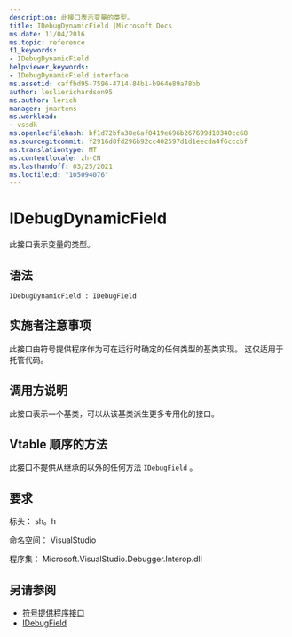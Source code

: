```yaml
---
description: 此接口表示变量的类型。
title: IDebugDynamicField |Microsoft Docs
ms.date: 11/04/2016
ms.topic: reference
f1_keywords:
- IDebugDynamicField
helpviewer_keywords:
- IDebugDynamicField interface
ms.assetid: caffbd95-7596-4714-84b1-b964e89a78bb
author: leslierichardson95
ms.author: lerich
manager: jmartens
ms.workload:
- vssdk
ms.openlocfilehash: bf1d72bfa38e6af0419e696b267699d10340cc68
ms.sourcegitcommit: f2916d8fd296b92cc402597d1d1eecda4f6cccbf
ms.translationtype: MT
ms.contentlocale: zh-CN
ms.lasthandoff: 03/25/2021
ms.locfileid: "105094076"
---
```

# <a name="idebugdynamicfield"></a>IDebugDynamicField
此接口表示变量的类型。

## <a name="syntax"></a>语法

```
IDebugDynamicField : IDebugField
```

## <a name="notes-for-implementers"></a>实施者注意事项
 此接口由符号提供程序作为可在运行时确定的任何类型的基类实现。 这仅适用于托管代码。

## <a name="notes-for-callers"></a>调用方说明
 此接口表示一个基类，可以从该基类派生更多专用化的接口。

## <a name="methods-in-vtable-order"></a>Vtable 顺序的方法
 此接口不提供从继承的以外的任何方法 `IDebugField` 。

## <a name="requirements"></a>要求
 标头： sh。h

 命名空间： VisualStudio

 程序集： Microsoft.VisualStudio.Debugger.Interop.dll

## <a name="see-also"></a>另请参阅
- [符号提供程序接口](../../../extensibility/debugger/reference/symbol-provider-interfaces.md)
- [IDebugField](../../../extensibility/debugger/reference/idebugfield.md)
